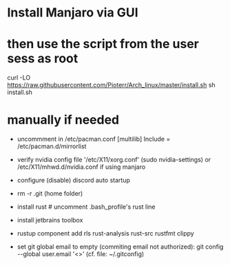 # Install Manjaro via GUI

# then use the script from the user sess as root
curl -LO https://raw.githubusercontent.com/Pioterr/Arch_linux/master/install.sh
sh install.sh

# manually if needed

- uncommment in /etc/pacman.conf
      [multilib]
      Include = /etc/pacman.d/mirrorlist
      
- verify nvidia config file '/etc/X11/xorg.conf' (sudo nvidia-settings)
or /etc/X11/mhwd.d/nvidia.conf if using manjaro
- configure (disable) discord auto startup
- rm -r .git (home folder)
- install rust # uncomment .bash_profile's rust line
- install jetbrains toolbox
- rustup component add rls rust-analysis rust-src rustfmt clippy
- set git global email to empty (commiting email not authorized): git config --global user.email '<>' (cf. file: ~/.gitconfig)
